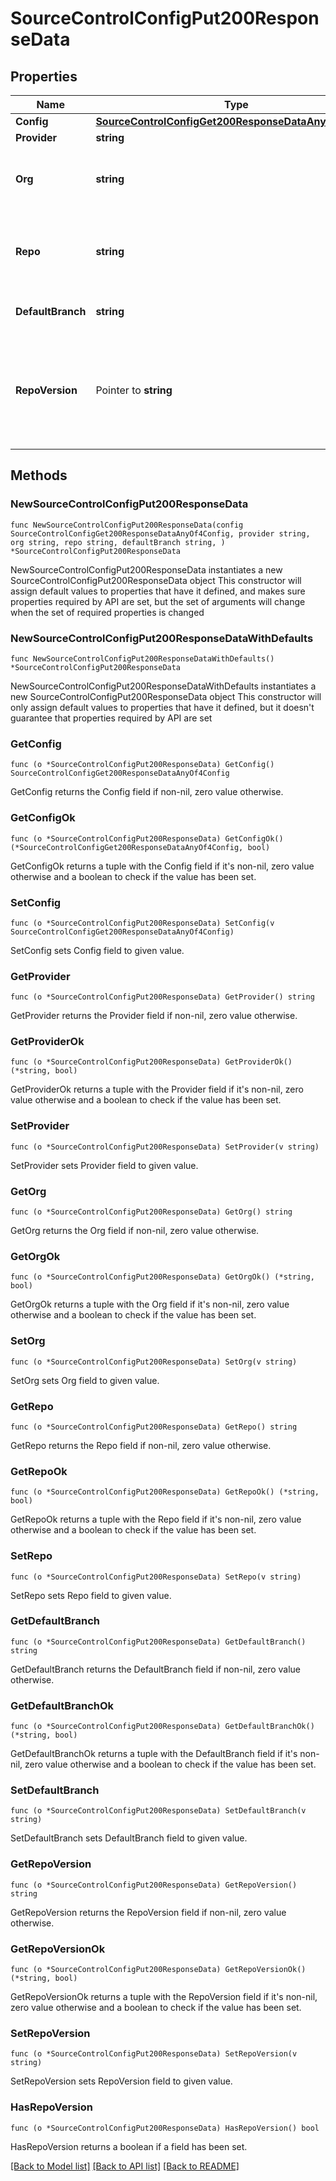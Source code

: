 # SourceControlConfigPut200ResponseData

## Properties

Name | Type | Description | Notes
------------ | ------------- | ------------- | -------------
**Config** | [**SourceControlConfigGet200ResponseDataAnyOf4Config**](SourceControlConfigGet200ResponseDataAnyOf4Config.md) |  | 
**Provider** | **string** |  | 
**Org** | **string** | The user or organization to which the repository belongs to. | 
**Repo** | **string** | The name of the repository you created to use with Retool. | 
**DefaultBranch** | **string** | The default branch, e.g., main. | 
**RepoVersion** | Pointer to **string** | Repositories using Toolscript are 2.0.0. Repositories using legacy YAML are 1.0.0. | [optional] 

## Methods

### NewSourceControlConfigPut200ResponseData

`func NewSourceControlConfigPut200ResponseData(config SourceControlConfigGet200ResponseDataAnyOf4Config, provider string, org string, repo string, defaultBranch string, ) *SourceControlConfigPut200ResponseData`

NewSourceControlConfigPut200ResponseData instantiates a new SourceControlConfigPut200ResponseData object
This constructor will assign default values to properties that have it defined,
and makes sure properties required by API are set, but the set of arguments
will change when the set of required properties is changed

### NewSourceControlConfigPut200ResponseDataWithDefaults

`func NewSourceControlConfigPut200ResponseDataWithDefaults() *SourceControlConfigPut200ResponseData`

NewSourceControlConfigPut200ResponseDataWithDefaults instantiates a new SourceControlConfigPut200ResponseData object
This constructor will only assign default values to properties that have it defined,
but it doesn't guarantee that properties required by API are set

### GetConfig

`func (o *SourceControlConfigPut200ResponseData) GetConfig() SourceControlConfigGet200ResponseDataAnyOf4Config`

GetConfig returns the Config field if non-nil, zero value otherwise.

### GetConfigOk

`func (o *SourceControlConfigPut200ResponseData) GetConfigOk() (*SourceControlConfigGet200ResponseDataAnyOf4Config, bool)`

GetConfigOk returns a tuple with the Config field if it's non-nil, zero value otherwise
and a boolean to check if the value has been set.

### SetConfig

`func (o *SourceControlConfigPut200ResponseData) SetConfig(v SourceControlConfigGet200ResponseDataAnyOf4Config)`

SetConfig sets Config field to given value.


### GetProvider

`func (o *SourceControlConfigPut200ResponseData) GetProvider() string`

GetProvider returns the Provider field if non-nil, zero value otherwise.

### GetProviderOk

`func (o *SourceControlConfigPut200ResponseData) GetProviderOk() (*string, bool)`

GetProviderOk returns a tuple with the Provider field if it's non-nil, zero value otherwise
and a boolean to check if the value has been set.

### SetProvider

`func (o *SourceControlConfigPut200ResponseData) SetProvider(v string)`

SetProvider sets Provider field to given value.


### GetOrg

`func (o *SourceControlConfigPut200ResponseData) GetOrg() string`

GetOrg returns the Org field if non-nil, zero value otherwise.

### GetOrgOk

`func (o *SourceControlConfigPut200ResponseData) GetOrgOk() (*string, bool)`

GetOrgOk returns a tuple with the Org field if it's non-nil, zero value otherwise
and a boolean to check if the value has been set.

### SetOrg

`func (o *SourceControlConfigPut200ResponseData) SetOrg(v string)`

SetOrg sets Org field to given value.


### GetRepo

`func (o *SourceControlConfigPut200ResponseData) GetRepo() string`

GetRepo returns the Repo field if non-nil, zero value otherwise.

### GetRepoOk

`func (o *SourceControlConfigPut200ResponseData) GetRepoOk() (*string, bool)`

GetRepoOk returns a tuple with the Repo field if it's non-nil, zero value otherwise
and a boolean to check if the value has been set.

### SetRepo

`func (o *SourceControlConfigPut200ResponseData) SetRepo(v string)`

SetRepo sets Repo field to given value.


### GetDefaultBranch

`func (o *SourceControlConfigPut200ResponseData) GetDefaultBranch() string`

GetDefaultBranch returns the DefaultBranch field if non-nil, zero value otherwise.

### GetDefaultBranchOk

`func (o *SourceControlConfigPut200ResponseData) GetDefaultBranchOk() (*string, bool)`

GetDefaultBranchOk returns a tuple with the DefaultBranch field if it's non-nil, zero value otherwise
and a boolean to check if the value has been set.

### SetDefaultBranch

`func (o *SourceControlConfigPut200ResponseData) SetDefaultBranch(v string)`

SetDefaultBranch sets DefaultBranch field to given value.


### GetRepoVersion

`func (o *SourceControlConfigPut200ResponseData) GetRepoVersion() string`

GetRepoVersion returns the RepoVersion field if non-nil, zero value otherwise.

### GetRepoVersionOk

`func (o *SourceControlConfigPut200ResponseData) GetRepoVersionOk() (*string, bool)`

GetRepoVersionOk returns a tuple with the RepoVersion field if it's non-nil, zero value otherwise
and a boolean to check if the value has been set.

### SetRepoVersion

`func (o *SourceControlConfigPut200ResponseData) SetRepoVersion(v string)`

SetRepoVersion sets RepoVersion field to given value.

### HasRepoVersion

`func (o *SourceControlConfigPut200ResponseData) HasRepoVersion() bool`

HasRepoVersion returns a boolean if a field has been set.


[[Back to Model list]](../README.md#documentation-for-models) [[Back to API list]](../README.md#documentation-for-api-endpoints) [[Back to README]](../README.md)



